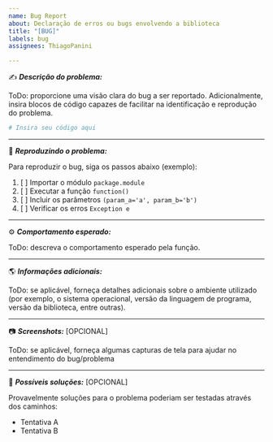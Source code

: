 ```yaml
---
name: Bug Report
about: Declaração de erros ou bugs envolvendo a biblioteca
title: "[BUG]"
labels: bug
assignees: ThiagoPanini

---
```


✍️ **_Descrição do problema:_**

ToDo: proporcione uma visão clara do bug a ser reportado. Adicionalmente, insira blocos de código capazes de facilitar na identificação e reprodução do problema.

```python
# Insira seu código aqui
```
___

🐞 **_Reproduzindo o problema:_**

Para reproduzir o bug, siga os passos abaixo (exemplo):

1. [ ] Importar o módulo ```package.module```
2. [ ] Executar a função ```function()```
3. [ ] Incluir os parâmetros ```(param_a='a', param_b='b')```
4. [ ] Verificar os erros ```Exception e```
___

⚙️ **_Comportamento esperado:_**

ToDo: descreva o comportamento esperado pela função.

___

🌎 **_Informações adicionais:_**

ToDo: se aplicável, forneça detalhes adicionais sobre o ambiente utilizado (por exemplo, o sistema operacional, versão da linguagem de programa, versão da biblioteca, entre outras).

___

📷 **_Screenshots:_** [OPCIONAL]

ToDo: se aplicável, forneça algumas capturas de tela para ajudar no entendimento do bug/problema

___

💬 **_Possíveis soluções:_** [OPCIONAL]

Provavelmente soluções para o problema poderiam ser testadas através dos caminhos:
- Tentativa A
- Tentativa B
